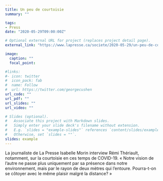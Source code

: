 ```yaml
---
title: Un peu de courtoisie
summary: ""

tags:
- Press
date: "2020-05-29T09:00:00Z"

# Optional external URL for project (replaces project detail page).
external_link: "https://www.lapresse.ca/societe/2020-05-29/un-peu-de-courtoisie"

image:
  caption: ""
  focal_point:

#links:
#- icon: twitter
#  icon_pack: fab
#  name: Follow
#  url: https://twitter.com/georgecushen
url_code: ""
url_pdf: ""
url_slides: ""
url_video: ""

# Slides (optional).
#   Associate this project with Markdown slides.
#   Simply enter your slide deck's filename without extension.
#   E.g. `slides = "example-slides"` references `content/slides/example-slides.md`.
#   Otherwise, set `slides = ""`.
slides: example
---
```


La journaliste de La Presse Isabelle Morin interview Rémi Thériault, notamment, sur la courtoisie en ces temps de COVID-19. « Notre vision de l’autre ne passe plus uniquement par sa présence dans notre environnement, mais par le rayon de deux mètres qui l’entoure. Pourra-t-on se côtoyer avec le même plaisir malgré la distance? »
